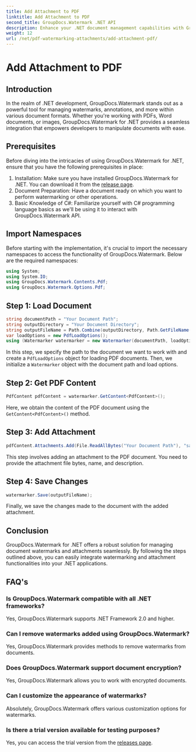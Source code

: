 ```yaml
---
title: Add Attachment to PDF
linktitle: Add Attachment to PDF
second_title: GroupDocs.Watermark .NET API
description: Enhance your .NET document management capabilities with GroupDocs.Watermark for seamless watermarking and attachment handling.
weight: 12
url: /net/pdf-watermarking-attachments/add-attachment-pdf/
---
```


# Add Attachment to PDF

## Introduction
In the realm of .NET development, GroupDocs.Watermark stands out as a powerful tool for managing watermarks, annotations, and more within various document formats. Whether you're working with PDFs, Word documents, or images, GroupDocs.Watermark for .NET provides a seamless integration that empowers developers to manipulate documents with ease.
## Prerequisites
Before diving into the intricacies of using GroupDocs.Watermark for .NET, ensure that you have the following prerequisites in place:
1. Installation: Make sure you have installed GroupDocs.Watermark for .NET. You can download it from the [release page](https://releases.groupdocs.com/Watermark/net/).
2. Document Preparation: Have a document ready on which you want to perform watermarking or other operations.
3. Basic Knowledge of C#: Familiarize yourself with C# programming language basics as we'll be using it to interact with GroupDocs.Watermark API.

## Import Namespaces
Before starting with the implementation, it's crucial to import the necessary namespaces to access the functionality of GroupDocs.Watermark. Below are the required namespaces:
```csharp
using System;
using System.IO;
using GroupDocs.Watermark.Contents.Pdf;
using GroupDocs.Watermark.Options.Pdf;
```
## Step 1: Load Document
```csharp
string documentPath = "Your Document Path";
string outputDirectory = "Your Document Directory";
string outputFileName = Path.Combine(outputDirectory, Path.GetFileName(documentPath));
var loadOptions = new PdfLoadOptions();
using (Watermarker watermarker = new Watermarker(documentPath, loadOptions))
```
In this step, we specify the path to the document we want to work with and create a `PdfLoadOptions` object for loading PDF documents. Then, we initialize a `Watermarker` object with the document path and load options.
## Step 2: Get PDF Content
```csharp
PdfContent pdfContent = watermarker.GetContent<PdfContent>();
```
Here, we obtain the content of the PDF document using the `GetContent<PdfContent>()` method.
## Step 3: Add Attachment
```csharp
pdfContent.Attachments.Add(File.ReadAllBytes("Your Document Path"), "sample doc", "sample doc as attachment");
```
This step involves adding an attachment to the PDF document. You need to provide the attachment file bytes, name, and description.
## Step 4: Save Changes
```csharp
watermarker.Save(outputFileName);
```
Finally, we save the changes made to the document with the added attachment.

## Conclusion
GroupDocs.Watermark for .NET offers a robust solution for managing document watermarks and attachments seamlessly. By following the steps outlined above, you can easily integrate watermarking and attachment functionalities into your .NET applications.
## FAQ's
### Is GroupDocs.Watermark compatible with all .NET frameworks?
Yes, GroupDocs.Watermark supports .NET Framework 2.0 and higher.
### Can I remove watermarks added using GroupDocs.Watermark?
Yes, GroupDocs.Watermark provides methods to remove watermarks from documents.
### Does GroupDocs.Watermark support document encryption?
Yes, GroupDocs.Watermark allows you to work with encrypted documents.
### Can I customize the appearance of watermarks?
Absolutely, GroupDocs.Watermark offers various customization options for watermarks.
### Is there a trial version available for testing purposes?
Yes, you can access the trial version from the [releases page](https://releases.groupdocs.com/).
